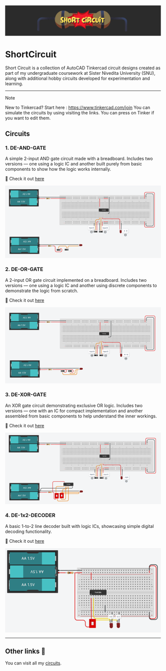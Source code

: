 ![Short-Circuit-Header](.README/header.png)

# ShortCircuit
Short Circuit is a collection of AutoCAD Tinkercad circuit designs created as part of my undergraduate coursework at Sister Nivedita University (SNU), along with additional hobby circuits developed for experimentation and learning.

---

> [!NOTE]
New to Tinkercad? Start here : https://www.tinkercad.com/join
You can simulate the circuits by using visiting the links. You can press on Tinker if you want to edit them.

## Circuits
### 1. DE-AND-GATE
A simple 2-input AND gate circuit made with a breadboard. Includes two versions — one using a logic IC and another built purely from basic components to show how the logic works internally.

:link: Check it out [here](https://www.tinkercad.com/things/lMhdsFxjJ3i-de-and-gate?sharecode=Ctde8SG5hnuPZKSWxEjlwRR4zDA0VlAItpBrn_j3aA8)

![](.README/de-and-gate.png)

### 2. DE-OR-GATE
A 2-input OR gate circuit implemented on a breadboard. Includes two versions — one using a logic IC and another using discrete components to demonstrate the logic from scratch.

:link: Check it out [here](https://www.tinkercad.com/things/4mCLiMjrFG0-de-or-gate?sharecode=_F_BoAkUHw8MoZetXgRxyMlWKxbw2iYydsQmgEEFR6w)

![](.README/de-or-gate.png)

### 3. DE-XOR-GATE
An XOR gate circuit demonstrating exclusive OR logic. Includes two versions — one with an IC for compact implementation and another assembled from basic components to help understand the inner workings.

:link: Check it out [here](https://www.tinkercad.com/things/28rgFeqQ8ms-de-xor-gate?sharecode=vl7U6SoqcamW8oVzSZbXmGZU1Vdh74HEby9cFOHVJyU)

![](.README/de-xor-gate.png)

### 4. DE-1x2-DECODER
A basic 1-to-2 line decoder built with logic ICs, showcasing simple digital decoding functionality.

:link: Check it out [here](https://www.tinkercad.com/things/0hQQ4QUdCDh-de-1x2-decoder?sharecode=4oyfs64rABptuub27uHsKDJUxRW_kxgbLLSFmNG6xbo)

![](.README/de-1-2-decoder.png)

---

## Other links :link: 
You can visit all my [circuits](https://www.tinkercad.com/users/d74BBzmoxcw?type=circuits).
